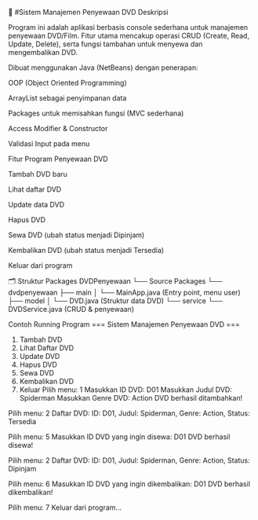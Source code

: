 📖 #Sistem Manajemen Penyewaan DVD
Deskripsi

Program ini adalah aplikasi berbasis console sederhana untuk manajemen penyewaan DVD/Film.
Fitur utama mencakup operasi CRUD (Create, Read, Update, Delete), serta fungsi tambahan untuk menyewa dan mengembalikan DVD.

Dibuat menggunakan Java (NetBeans) dengan penerapan:

OOP (Object Oriented Programming)

ArrayList sebagai penyimpanan data

Packages untuk memisahkan fungsi (MVC sederhana)

Access Modifier & Constructor

Validasi Input pada menu

Fitur Program Penyewaan DVD

Tambah DVD baru

Lihat daftar DVD

Update data DVD

Hapus DVD

Sewa DVD (ubah status menjadi Dipinjam)

Kembalikan DVD (ubah status menjadi Tersedia)

Keluar dari program

🗂️ Struktur Packages
DVDPenyewaan
 └── Source Packages
      └── dvdpenyewaan
           ├── main
           │    └── MainApp.java       (Entry point, menu user)
           ├── model
           │    └── DVD.java           (Struktur data DVD)
           └── service
                └── DVDService.java    (CRUD & penyewaan)


Contoh Running Program
=== Sistem Manajemen Penyewaan DVD ===
1. Tambah DVD
2. Lihat Daftar DVD
3. Update DVD
4. Hapus DVD
5. Sewa DVD
6. Kembalikan DVD
7. Keluar
Pilih menu: 1
Masukkan ID DVD: D01
Masukkan Judul DVD: Spiderman
Masukkan Genre DVD: Action
DVD berhasil ditambahkan!

Pilih menu: 2
Daftar DVD:
ID: D01, Judul: Spiderman, Genre: Action, Status: Tersedia

Pilih menu: 5
Masukkan ID DVD yang ingin disewa: D01
DVD berhasil disewa!

Pilih menu: 2
Daftar DVD:
ID: D01, Judul: Spiderman, Genre: Action, Status: Dipinjam

Pilih menu: 6
Masukkan ID DVD yang ingin dikembalikan: D01
DVD berhasil dikembalikan!

Pilih menu: 7
Keluar dari program...
